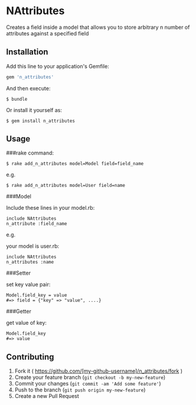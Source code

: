 # NAttributes

Creates a field inside a model that allows you to store arbitrary n number of attributes against a specified field

## Installation

Add this line to your application's Gemfile:

```ruby
gem 'n_attributes'
```

And then execute:

    $ bundle

Or install it yourself as:

    $ gem install n_attributes

## Usage

###rake command:

    $ rake add_n_attributes model=Model field=field_name

  e.g.

    $ rake add_n_attributes model=User field=name

###Model

Include these lines in your model.rb:

    include NAttributes
    n_attribute :field_name

e.g.

your model is user.rb:

    include NAttributes
    n_attributes :name

###Setter

set key value pair:

    Model.field_key = value
    #=> field = {"key" => "value", ....}

###Getter

get value of key:

    Model.field_key
    #=> value

## Contributing

1. Fork it ( https://github.com/[my-github-username]/n_attributes/fork )
2. Create your feature branch (`git checkout -b my-new-feature`)
3. Commit your changes (`git commit -am 'Add some feature'`)
4. Push to the branch (`git push origin my-new-feature`)
5. Create a new Pull Request
